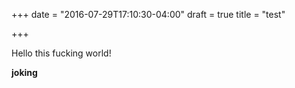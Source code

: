 +++
date = "2016-07-29T17:10:30-04:00"
draft = true
title = "test"

+++

Hello this fucking world!

**joking**
